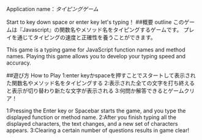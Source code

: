 Application name：_タイピングゲーム_

Start to key down space or enter key   let's typing！
##概要 outline
このゲームは『Javascript』の関数名やメソッド名をタイピングするゲームです。
プレイを通じてタイピングの速度と正確性を養うことができます。

This game is a typing game for JavaScript function names and method names.
Playing this game allows you to develop your typing speed and accuracy.

##遊び方 How to Play
1:enter keyかspaceを押すことでスタートして表示された関数名やメソッド名をタイピングする
2:表示された全ての文字を打ち終えると表示が切り替わり新たな文字が表示される
3:何問か解答できるとゲームクリア！

1:Pressing the Enter key or Spacebar starts the game, and you type the displayed function or method name.
2:After you finish typing all the displayed characters, the text changes, and a new set of characters appears.
3:Clearing a certain number of questions results in game clear!

